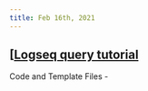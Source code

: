 ```yaml
---
title: Feb 16th, 2021
---
```


## [[Logseq query tutorial](https://www.loom.com/share/d007932e94db4b4981cca606bebdb54a)
Code and Template Files -
